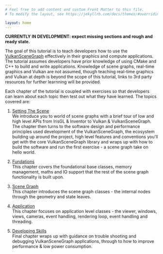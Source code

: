 ```yaml
---
# Feel free to add content and custom Front Matter to this file.
# To modify the layout, see https://jekyllrb.com/docs/themes/#overriding-theme-defaults

layout: home
---
```


**CURRENTLY IN DEVELOPMENT: expect missing sections and rough and ready state.**

The goal of this tutorial is to teach developers how to use the [VulkanSceneGraph](https://github.com/vsg-dev/VulkanSceneGraph) effectively in their graphics and compute applications. The tutorial assumes developers have prior knowledge of using CMake and C++ to build and write applications.  Knowledge of scene graphs, real-time graphics and Vulkan are not assumed, though teaching real-time graphics and Vulkan at depth is beyond the scope of this tutorial, links to 3rd party resources for further learnning will be provided.

Each chapter of the tutorial is coupled with exercises so that developers can learn about each topic then test out what they have learned. The topics covered are:

1. [Setting The Scene](SettingTheScene/index.md)  
We introduce you to world of scene graphs with a brief tour of low and high level APIs from IrisGL & Inventor to Vulkan & VulkanSceneGraph. The chapter then turns to the software design and performance principles used development of the VulkanSceneGraph, the ecosystem building up around the project, high level features and conventions you'll get with the core VulkanSceneGraph library and wraps up with how to build the software and run the first exercise - a scene graph take on hello world.

2. [Fundations](Foundations/index.md)  
This chapter covers the foundational base classes, memory management, maths and IO support that the rest of the scene graph functionality is built upon.

3. [Scene Graph](SceneGraph/index.md)  
This chapter introduces the scene graph classes - the internal nodes through the geometry and state leaves.

4. [Application](Application/index.md)  
This chapter focuses on application level classes - the viewer, windows, views, cameras, event handling, rendering loop, event handling and threading.

5. [Developing Skills](DevelopingSkills/index.md)  
Final chapter wraps up with guidance on trouble shooting and debugging VulkanSceneGraph applications, through to how to improve performance & low power consumption.
